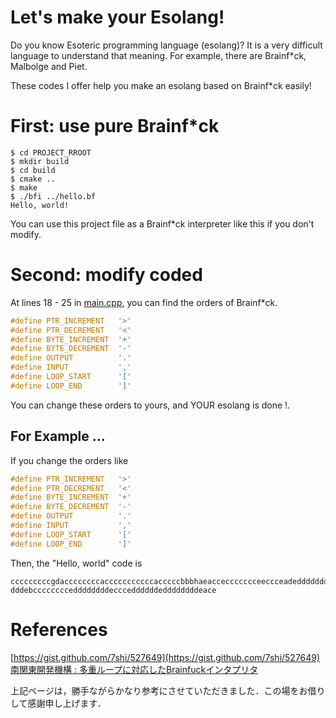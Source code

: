 # Let's make your Esolang!
Do you know Esoteric programming language (esolang)?
It is a very difficult language to understand that meaning.
For example, there are Brainf*ck, Malbolge and Piet.  
  
These codes I offer help you make an esolang based on Brainf*ck easily!

# First: use pure Brainf*ck
```console
$ cd PROJECT_RROOT
$ mkdir build
$ cd build
$ cmake ..
$ make
$ ./bfi ../hello.bf
Hello, world!
```

You can use this project file as a Brainf*ck interpreter like this if you don't modify.

# Second: modify coded
At lines 18 - 25 in [main.cpp](main.cpp), you can find the orders of Brainf*ck.

```cpp
#define PTR_INCREMENT   '>'
#define PTR_DECREMENT   '<'
#define BYTE_INCREMENT  '+'
#define BYTE_DECREMENT  '-'
#define OUTPUT          '.'
#define INPUT           ','
#define LOOP_START      '['
#define LOOP_END        ']'
```

You can change these orders to yours, and YOUR esolang is done !.

## For Example ...
If you change the orders like
```cpp
#define PTR_INCREMENT   '>'
#define PTR_DECREMENT   '<'
#define BYTE_INCREMENT  '+'
#define BYTE_DECREMENT  '-'
#define OUTPUT          '.'
#define INPUT           ','
#define LOOP_START      '['
#define LOOP_END        ']'
```

Then, the "Hello, world" code is

```text
cccccccccgdaccccccccacccccccccccacccccbbbhaeacceccccccceeccceadeddddddddd
dddebcccccccceddddddddeccceddddddeddddddddeace
```

# References
[https://gist.github.com/7shi/527649](https://gist.github.com/7shi/527649)  
[南関東開発機構 : 多重ループに対応したBrainfuckインタプリタ](http://blog.livedoor.jp/south_kanto_dm/archives/51691594.html)  
  
上記ページは，勝手ながらかなり参考にさせていただきました．この場をお借りして感謝申し上げます．